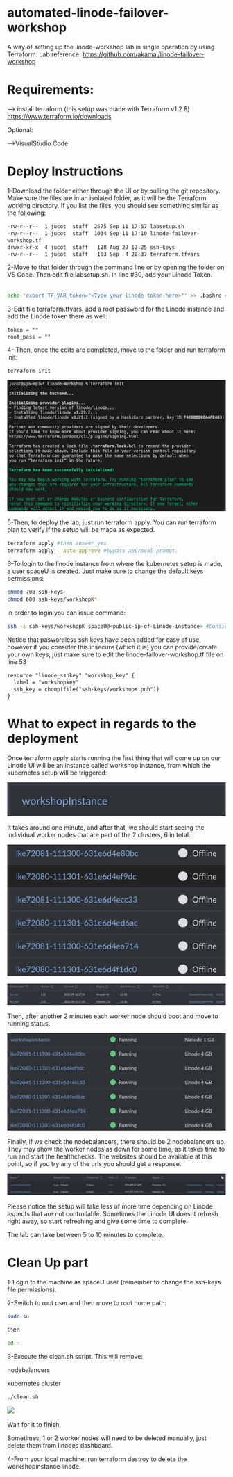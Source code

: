# automated-linode-failover-workshop
A way of setting up the linode-workshop lab in single operation by using Terraform.
Lab reference: https://github.com/akamai/linode-failover-workshop

# Requirements:

--> install terraform (this setup was made with Terraform v1.2.8)
https://www.terraform.io/downloads

Optional:

-->VisualStudio Code

# Deploy Instructions

1-Download the folder either through the UI or by pulling the git repository. Make sure the files are in an isolated folder, as it will be the Terraform working directory. If you list the files, you should see something similar as the following:


```
-rw-r--r--  1 jucot  staff  2575 Sep 11 17:57 labsetup.sh
-rw-r--r--  1 jucot  staff  1034 Sep 11 17:10 linode-failover-workshop.tf
drwxr-xr-x  4 jucot  staff   128 Aug 29 12:25 ssh-keys
-rw-r--r--  1 jucot  staff   103 Sep  4 20:37 terraform.tfvars
```

2-Move to that folder through the command line or by opening the folder on VS Code. Then edit file labsetup.sh. In line #30, add your Linode Token.

``` bash

echo 'export TF_VAR_token="<Type your linode token here>"' >> .bashrc #Inserting your linode token as an env variable on remote host.

```

3-Edit file terraform.tfvars, add a root password for the Linode instance and add the Linode token there as well:

```
token = ""
root_pass = ""
```

4- Then, once the edits are completed, move to the folder and run terraform init:

```
terraform init
```

![](images/terraformOutput.jpg)

5-Then, to deploy the lab, just run terraform apply. You can run terraform plan to verify if the setup will be made as expected.

```bash
terraform apply #then answer yes
terraform apply --auto-approve #bypass approval prompt.
```

6-To login to the linode instance from where the kubernetes setup is made, a user spaceU is created. 
Just make sure to change the default keys permissions:

```bash
chmod 700 ssh-keys 
chmod 600 ssh-keys/workshopK*
```

In order to login you can issue command:


```bash
ssh -i ssh-keys/workshopK spaceU@<public-ip-of-Linode-instance> #Considering your current directory is where ssh-keys folder are.
```

Notice that paswordless ssh keys have been added for easy of use, however if you consider this insecure (which it is) you can provide/create your own keys, just make sure to edit the linode-failover-workshop.tf file on line 53

```HCL
resource "linode_sshkey" "workshop_key" {
  label = "workshopkey"
  ssh_key = chomp(file("ssh-keys/workshopK.pub"))
}
```

# What to expect in regards to the deployment

Once terraform apply starts running the first thing that will come up on our Linode UI will be an instance called workshop instance, from which the kubernetes setup will be triggered:


![](images/wsi.jpg)


It takes around one minute, and after that, we should start seeing the individual worker nodes that are part of the 2 clusters, 6 in total.

![](images/clusteroff.jpg)

![](images/clusters.jpg)

Then, after another 2 minutes each worker node should boot and move to running status. 

![](images/clusteron.jpg)

Finally, if we check the nodebalancers, there should be 2 nodebalancers up. They may show the worker nodes as down for some time, as it takes time to run and start the healthchecks. The websites should be available at this point, so if you try any of the urls you should get a response.

![](images/nodebalancers.jpg)

Please notice the setup will take less of more time depending on Linode aspects that are not controllable. 
Sometimes the Linode UI doesnt refresh right away, so start refreshing and give some time to complete.

The lab can take between 5 to 10 minutes to complete. 


# Clean Up part

1-Login to the machine as spaceU user (remember to change the ssh-keys file permissions).

2-Switch to root user and then move to root home path:

```bash
sudo su
```

then

```bash
cd ~
```

3-Execute the clean.sh script. This will remove:

nodebalancers

kubernetes cluster


```bash
./clean.sh
```

![](images/cleaner.jpg)

Wait for it to finish.

Sometimes, 1 or 2 worker nodes will need to be deleted manually, just delete them from linodes dashboard.

4-From your local machine, run terraform destroy to delete the workshopinstance linode.






